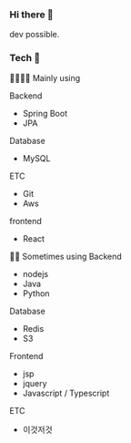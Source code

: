 ### Hi there 👋

dev possible.

<!--
**namchn/namchn** is a ✨ _special_ ✨ repository because its `README.md` (this file) appears on your GitHub profile.

Here are some ideas to get you started:

- 🔭 I’m currently working on ...
- 🌱 I’m currently learning ...
- 👯 I’m looking to collaborate on ...
- 🤔 I’m looking for help with ...
- 💬 Ask me about ...
- 📫 How to reach me: ...
- 😄 Pronouns: ...
- ⚡ Fun fact: ...
-->

### Tech  👋

🔭🌱🧑‍💻 Mainly using

Backend
- Spring Boot
- JPA

Database
- MySQL

ETC
- Git
- Aws

frontend
- React


🌱👀 Sometimes using
Backend
- nodejs
- Java
- Python

Database
- Redis
- S3

Frontend
- jsp
- jquery
- Javascript / Typescript


ETC
-  이것저것

